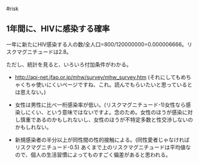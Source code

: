 #risk
## 1年間に、HIVに感染する確率
一年に新たにHIV感染する人の数/全人口=800/120000000=0.000006666。リスクマグニチュードは2.8。

ただし、統計を見ると、いろいろ付加条件がわかる。
* http://api-net.jfap.or.jp/mhw/survey/mhw_survey.htm
(それにしてもめちゃくちゃ使いにくいページですね、これ。読んでもらいたいと思っているとは思えない。)

* 女性は男性に比べ一桁感染率が低い。(リスクマグニチュード-1)女性なら感染しにくい、という意味ではないですよ。念のため。女性のほうが感染に対し慎重であるのかもしれないし、女性のほうが不特定多数と性交渉しないのかもしれない。
* 新規感染者の半分以上が同性間の性的接触による。(同性愛者じゃなければリスクマグニチュード-0.5)
あくまで上のリスクマグニチュードは平均値なので、個人の生活習慣によってものすごく偏差があると思われる。

